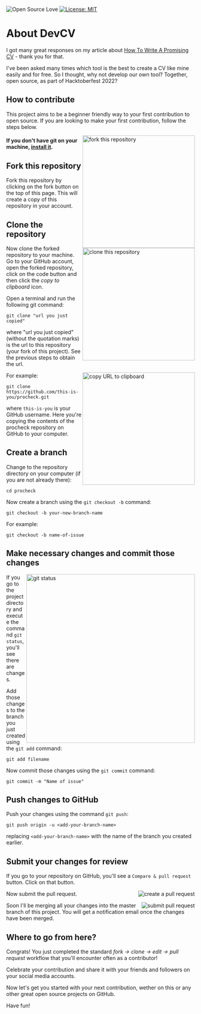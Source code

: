 ![Open Source Love](https://img.shields.io/badge/open%20soure-%F0%9F%92%9F-blueviolet?style=flat-square)
[![License: MIT](https://img.shields.io/badge/License-MIT-green.svg)](https://opensource.org/licenses/MIT)
# 

# About DevCV

I got many great responses on my article about <a href="https://dev.to/yuridevat/how-to-write-a-promising-cv-32ih">How To Write A Promising CV</a> - thank you for that.

I've been asked many times which tool is the best to create a CV like mine easily and for free. So I thought, why not develop our own tool? Together, open source, as part of Hacktoberfest 2022?

## How to contribute

This project aims to be a beginner friendly way to your first contribution to open source. If you are looking to make your first contribution, follow the steps below.

<img align="right" width="300" src="" alt="fork this repository" />

#### If you don't have git on your machine, [install it](https://help.github.com/articles/set-up-git/).

## Fork this repository

Fork this repository by clicking on the fork button on the top of this page.
This will create a copy of this repository in your account.

## Clone the repository

<img align="right" width="300" src="" alt="clone this repository" />

Now clone the forked repository to your machine. Go to your GitHub account, open the forked repository, click on the code button and then click the _copy to clipboard_ icon.

Open a terminal and run the following git command:

```
git clone "url you just copied"
```

where "url you just copied" (without the quotation marks) is the url to this repository (your fork of this project). See the previous steps to obtain the url.

<img align="right" width="300" src="" alt="copy URL to clipboard" />

For example:

```
git clone https://github.com/this-is-you/procheck.git
```

where `this-is-you` is your GitHub username. Here you're copying the contents of the procheck repository on GitHub to your computer.

## Create a branch

Change to the repository directory on your computer (if you are not already there):

```
cd procheck
```

Now create a branch using the `git checkout -b` command:

```
git checkout -b your-new-branch-name
```

For example:

```
git checkout -b name-of-issue
```

## Make necessary changes and commit those changes


<img align="right" width="450" src="" alt="git status" />

If you go to the project directory and execute the command `git status`, you'll see there are changes.

Add those changes to the branch you just created using the `git add` command:

```
git add filename
```

Now commit those changes using the `git commit` command:

```
git commit -m "Name of issue"
```


## Push changes to GitHub

Push your changes using the command `git push`:

```
git push origin -u <add-your-branch-name>
```

replacing `<add-your-branch-name>` with the name of the branch you created earlier.

## Submit your changes for review

If you go to your repository on GitHub, you'll see a `Compare & pull request` button. Click on that button.

<img style="float: right;" src="" alt="create a pull request" />

Now submit the pull request.

<img style="float: right;" src="" alt="submit pull request" />

Soon I'll be merging all your changes into the master branch of this project. You will get a notification email once the changes have been merged.

## Where to go from here?

Congrats! You just completed the standard _fork -> clone -> edit -> pull request_ workflow that you'll encounter often as a contributor!

Celebrate your contribution and share it with your friends and followers on your social media accounts.

Now let's get you started with your next contribution, wether on this or any other great open source projects on GitHub.

Have fun!
